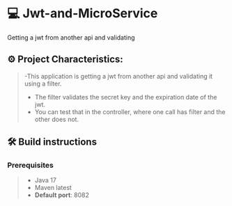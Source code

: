 # 💻 Jwt-and-MicroService
Getting a jwt from another api and validating

## ⚙️ Project Characteristics:
> -This application is getting a jwt from another api and validating it using a filter.
> - The filter validates the secret key and the expiration date of the jwt.
> - You can test that in the controller, where one call has filter and the other does not.


## 🛠️ Build instructions
### Prerequisites
> - Java 17
> - Maven latest
> - **Default port**: 8082

